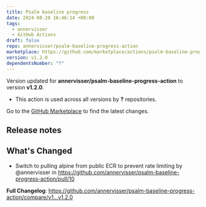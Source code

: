 ```yaml
---
title: Psalm baseline progress
date: 2024-08-20 16:46:14 +00:00
tags:
  - annervisser
  - GitHub Actions
draft: false
repo: annervisser/psalm-baseline-progress-action
marketplace: https://github.com/marketplace/actions/psalm-baseline-progress
version: v1.2.0
dependentsNumber: "?"
---
```



Version updated for **annervisser/psalm-baseline-progress-action** to version **v1.2.0**.
- This action is used across all versions by **?** repositories.

Go to the [GitHub Marketplace](https://github.com/marketplace/actions/psalm-baseline-progress) to find the latest changes.

## Release notes

## What's Changed
* Switch to pulling alpine from public ECR to prevent rate limiting by @annervisser in https://github.com/annervisser/psalm-baseline-progress-action/pull/10


**Full Changelog**: https://github.com/annervisser/psalm-baseline-progress-action/compare/v1...v1.2.0
